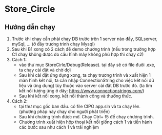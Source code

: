 # Store_Circle

## Hướng dẫn chạy

1. Trước khi chạy cần phải chạy DB trước trên 1 server nào đấy, SQLserver, mySql, ... (ở đây trương trình chạy Mysql)
2. Sau khi B1 xong có 2 cách để demo chương trình (nếu trong trường hợp C1 chạy không được do cấu hình mày không phù hợp thì chạy c2)
3. Cách 1:
    - vào thư mục  StoreCirle/Debug(Release). tại đây sẽ có file đuôi .exe, ta chạy cài đặt và chờ đợi 
    - Sau khi cài đặt ứng dụng xong, ta chạy trương trình và xuất hiện 1 màn hình kết nối, ta cần nhập ConnectionString cho việc kết nối dữ liệu và ứng dụng( tùy thuộc vào server       cài đặt DB trước đó. (ta tìm kết nối tương ứng ở dây: https://www.connectionstrings.com/)
    - Sau khi kết nối xong. kết nối thành công và thưởng thức.
4. Cách 2:
    - tại thư mục gốc ban đầu. có file CIPO app.sln và ta chạy lên. (phương pháp này chạy cho người phát triển)
    - Sau khi chương trình được mở. Chạy Ctrl+ f5 để chạy chương trình.
    - Chương trình xuất hiện hộp thoại kết nối giống cách 1 và tiến hành các bước sau như cách 1 và trải nghiệm
